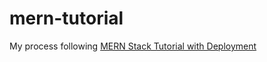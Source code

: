 # mern-tutorial
My process following [MERN Stack Tutorial with Deployment](https://youtu.be/O3BUHwfHf84?si=Eu529xXIdsChaN51)
